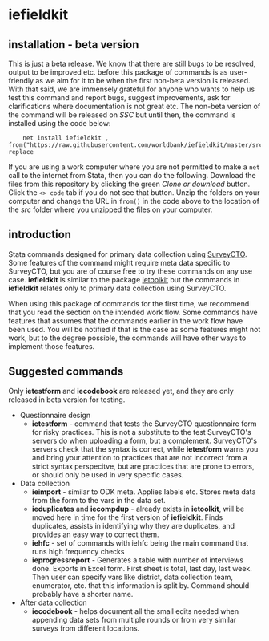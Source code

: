 # iefieldkit

## installation - beta version
This is just a beta release. We know that there are still bugs to be resolved, output to be improved etc. before this package of commands is as user-friendly as we aim for it to be when the first non-beta version is released. With that said, we are immensely grateful for anyone who wants to help us test this command and report bugs, suggest improvements, ask for clarifications where documentation is not great etc. The non-beta version of the command will be released on _SSC_ but until then, the command is installed using the code below:
```
    net install iefieldkit , from("https://raw.githubusercontent.com/worldbank/iefieldkit/master/src") replace
```

If you are using a work computer where you are not permitted to make a `net` call to the internet from Stata, then you can do the following. Download the files from this repository by clicking the green _Clone or download_ button. Click the `<> code` tab if you do not see that button. Unzip the folders on your computer and change the URL in `from()` in the code above to the location of the _src_ folder where you unzipped the files on your computer.
    
## introduction
Stata commands designed for primary data collection using [SurveyCTO](https://www.surveycto.com/index.html). Some features of the command might require meta data specific to SurveyCTO, but you are of course free to try these commands on any use case. **iefieldkit** is similar to the package [ietoolkit](https://github.com/worldbank/ietoolkit) but the commands in **iefieldkit** relates only to primary data collection using SurveyCTO.

When using this package of commands for the first time, we recommend that you read the section on the intended work flow. Some commands have features that assumes that the commands earlier in the work flow have been used. You will be notified if that is the case as some features might not work, but to the degree possible, the commands will have other ways to implement those features.

## Suggested commands

Only **ietestform** and **iecodebook** are released yet, and they are only released in beta version for testing.

* Questionnaire design
  * **ietestform** - command that tests the SurveyCTO questionnaire form for risky practices. This is not a substitute to the test SurveyCTO's servers do when uploading a form, but a complement. SurveyCTO's servers check that the syntax is correct, while **ietestform** warns you and bring your attention to practices that are not incorrect from a strict syntax perspecitve, but are practices that are prone to errors, or should only be used in very specific cases.
* Data collection
  * **ieimport** - similar to ODK meta. Applies labels etc. Stores meta data from the form to the vars in the data set.
  * **ieduplicates** and **iecompdup** - already exists in **ietoolkit**, will be moved here in time for the first version of **iefieldkit**. Finds duplicates, assists in identifying why they are duplicates, and provides an easy way to correct them.
  * **iehfc** - set of commands with iehfc being the main command that runs high frequency checks
  * **ieprogressreport** - Generates a table with number of interviews done. Exports in Excel form. First sheet is total, last day, last week. Then user can specify vars like district, data collection team, enumerator, etc. that this information is split by. Command should probably have a shorter name.
* After data collection
  * **iecodebook** - helps document all the small edits needed when appending data sets from multiple rounds or from very similar surveys from different locations.
